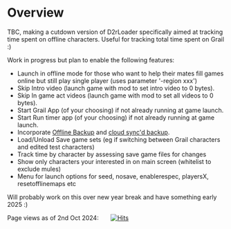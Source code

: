 # Overview
TBC, making a cutdown version of D2rLoader specifically aimed at tracking time spent on offline characters. Useful for tracking total time spent on Grail :)

Work in progress but plan to enable the following features:
- Launch in offline mode for those who want to help their mates fill games online but still play single player (uses parameter '-region xxx')
- Skip Intro video (launch game with mod to set intro video to 0 bytes).
- Skip In game act videos  (launch game with mod to set all videos to 0 bytes).
- Start Grail App (of your choosing) if not already running at game launch.
- Start Run timer app (of your choosing) if not already running at game launch.
- Incorporate [Offline Backup](https://github.com/shupershuff/FolderBackup) and [cloud sync'd backup](https://github.com/shupershuff/D2rSinglePlayerBackup).
- Load/Unload Save game sets (eg if switching between Grail characters and edited test characters)
- Track time by character by assessing save game files for changes
- Show only characters your interested in on main screen (whitelist to exclude mules)
- Menu for launch options for seed, nosave, enablerespec, playersX, resetofflinemaps etc

Will probably work on this over new year break and have something early 2025 :)

Page views as of 2nd Oct 2024:&nbsp;&nbsp;&nbsp;&nbsp;&nbsp;&nbsp;&nbsp;[![Hits](https://hits.seeyoufarm.com/api/count/incr/badge.svg?url=https%3A%2F%2Fgithub.com%2Fshupershuff%2FD2rSPLoader&count_bg=%2379C83D&title_bg=%23555555&icon=&icon_color=%23E7E7E7&title=hits&edge_flat=false)](https://www.youtube.com/watch?v=dQw4w9WgXcQ)<br>
